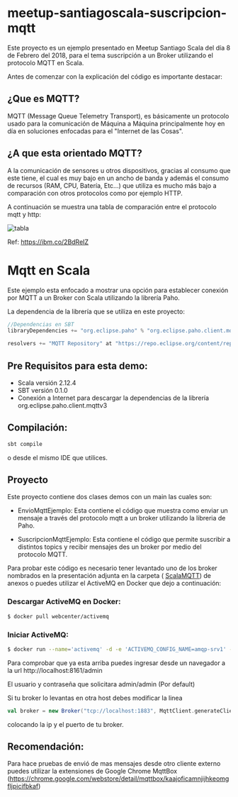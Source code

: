 # meetup-santiagoscala-suscripcion-mqtt

Este proyecto es un ejemplo presentado en Meetup Santiago Scala del día 8 de Febrero del 2018, para el tema suscripción a un Broker utilizando el protocolo MQTT en Scala.

Antes de comenzar con la explicación  del código es importante destacar:


## ¿Que es MQTT?
MQTT (Message Queue Telemetry Transport), es básicamente un protocolo usado para la comunicación de Máquina a Máquina principalmente hoy en día en soluciones enfocadas para el "Internet de las Cosas".

## ¿A que esta orientado MQTT?
A la comunicación de sensores u otros dispositivos, gracias al consumo que este tiene, el cual es muy bajo en un ancho de banda y además el consumo de recursos (RAM, CPU, Batería, Etc...) que utiliza es mucho más bajo a comparación con otros protocolos como por ejemplo HTTP. 

A continuación se muestra una tabla de comparación entre el protocolo mqtt y http:



![tabla](meetup-santiagoscala-subscripcion-mqtt/anexos/internet-of-things-comparison-chart.png)

Ref: https://ibm.co/2BdReIZ

# Mqtt en Scala

Este ejemplo esta enfocado a mostrar una opción para establecer conexión por MQTT a un Broker con Scala utilizando la librería Paho.

La dependencia de la librería que se utiliza en este proyecto:
```scala
//Dependencias en SBT
libraryDependencies += "org.eclipse.paho" % "org.eclipse.paho.client.mqttv3" % "1.0.2"

resolvers += "MQTT Repository" at "https://repo.eclipse.org/content/repositories/paho-releases/"
```

## Pre Requisitos para esta demo:
* Scala versión 2.12.4
* SBT  versión  0.1.0
* Conexión a Internet para descargar la dependencias de la librería org.eclipse.paho.client.mqttv3

## Compilación: 

```sh
sbt compile
```

o desde el mismo IDE que utilices.

## Proyecto

Este proyecto contiene dos clases demos con un main las cuales son:

* EnvioMqttEjemplo: Esta contiene el código que muestra como enviar un mensaje a través del protocolo mqtt a un broker utilizando la libreria de Paho.

* SuscripcionMqttEjemplo: Esta contiene el código que permite suscribir a distintos topics y recibir mensajes des un broker por medio del protocolo MQTT.

Para probar este código es necesario tener levantado uno de los broker nombrados en la presentación adjunta en la carpeta ( [ScalaMQTT](https://drive.google.com/open?id=1gj4ikXWOL75jF4-hVZWNObzO0JXRKkyJo6-CmGJTCHg)) de anexos o puedes utilizar el ActiveMQ en Docker que dejo a continuación:

### Descargar ActiveMQ en Docker:

```sh
$ docker pull webcenter/activemq
```
### Iniciar ActiveMQ:
```sh
$ docker run --name='activemq' -d -e 'ACTIVEMQ_CONFIG_NAME=amqp-srv1' -e 'ACTIVEMQ_CONFIG_DEFAULTACCOUNT=false' -e 'ACTIVEMQ_ADMIN_LOGIN=admin' -e 'ACTIVEMQ_ADMIN_PASSWORD=admin' -v /data/activemq:/data -v /var/log/activemq:/var/log/activemq -p 8161:8161 -p 1883:1883 -p 5672:5672 -p 61616:61616 -p 61613:61613 webcenter/activemq
```
Para comprobar que ya esta arriba puedes ingresar desde un navegador a la url http://localhost:8161/admin

El usuario y contraseña que solicitara admin/admin (Por default)

Si tu broker lo levantas en otra host debes modificar la linea

```scala
val broker = new Broker("tcp://localhost:1883", MqttClient.generateClientId)
```
colocando la ip y el puerto de tu broker.


## Recomendación:

Para hace pruebas de envió de mas mensajes desde otro cliente externo puedes utilizar la extensiones de Google Chrome MqttBox (https://chrome.google.com/webstore/detail/mqttbox/kaajoficamnjijhkeomgfljpicifbkaf)

